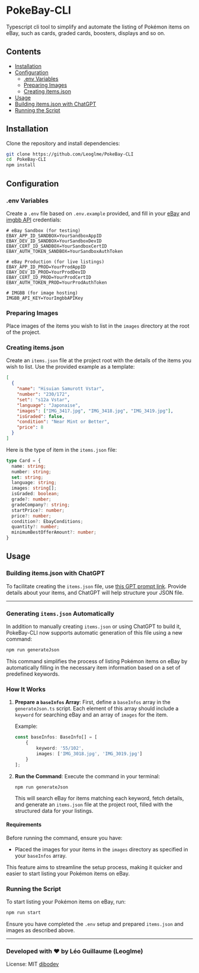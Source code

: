 #  PokeBay-CLI

Typescript cli tool to simplify and automate the listing of Pokémon items on eBay, such as cards, graded cards, boosters, displays and so on.
## Contents
- [Installation](#installation)
- [Configuration](#configuration)
    - [.env Variables](#env-variables)
    - [Preparing Images](#preparing-images)
    - [Creating items.json](#creating-itemsjson)
- [Usage](#usage)
- [Building items.json with ChatGPT](#building-itemsjson-with-chatgpt)
- [Running the Script](#running-the-script)

## Installation

Clone the repository and install dependencies:

```bash
git clone https://github.com/Leoglme/PokeBay-CLI
cd  PokeBay-CLI
npm install
```

## Configuration

### .env Variables

Create a `.env` file based on `.env.example` provided, and fill in your [eBay](https://developer.ebay.com/develop/apis) and [imgbb API](https://api.imgbb.com/) credentials:

```plaintext
# eBay Sandbox (for testing)
EBAY_APP_ID_SANDBOX=YourSandboxAppID
EBAY_DEV_ID_SANDBOX=YourSandboxDevID
EBAY_CERT_ID_SANDBOX=YourSandboxCertID
EBAY_AUTH_TOKEN_SANDBOX=YourSandboxAuthToken

# eBay Production (for live listings)
EBAY_APP_ID_PROD=YourProdAppID
EBAY_DEV_ID_PROD=YourProdDevID
EBAY_CERT_ID_PROD=YourProdCertID
EBAY_AUTH_TOKEN_PROD=YourProdAuthToken

# IMGBB (for image hosting)
IMGBB_API_KEY=YourImgbbAPIKey
```

### Preparing Images

Place images of the items you wish to list in the `images` directory at the root of the project.

### Creating items.json

Create an `items.json` file at the project root with the details of the items you wish to list. Use the provided example as a template:

```json
[
  {
    "name": "Hisuian Samurott Vstar",
    "number": "230/172",
    "set": "s12a Vstar",
    "language": "Japonaise",
    "images": ["IMG_3417.jpg", "IMG_3418.jpg", "IMG_3419.jpg"],
    "isGraded": false,
    "condition": "Near Mint or Better",
    "price": 8
  }
]
```

Here is the type of item in the `items.json` file:

```typescript
type Card = {
  name: string;
  number: string;
  set: string;
  language: string;
  images: string[];
  isGraded: boolean;
  grade?: number;
  gradeCompany?: string;
  startPrice?: number;
  price?: number;
  condition?: EbayConditions;
  quantity?: number;
  minimumBestOfferAmount?: number;
}
```


## Usage

### Building items.json with ChatGPT

To facilitate creating the `items.json` file, use [this GPT prompt link](https://chat.openai.com/share/96b60da5-b13a-4c0c-88f7-5fc4c515f591). Provide details about your items, and ChatGPT will help structure your JSON file.

---

### Generating `items.json` Automatically

In addition to manually creating `items.json` or using ChatGPT to build it, PokeBay-CLI now supports automatic generation of this file using a new command:

```bash
npm run generateJson
```

This command simplifies the process of listing Pokémon items on eBay by automatically filling in the necessary item information based on a set of predefined keywords.

### How It Works

1. **Prepare a `baseInfos` Array**: First, define a `baseInfos` array in the `generateJson.ts` script. Each element of this array should include a `keyword` for searching eBay and an array of `images` for the item.

   Example:
    ```typescript
    const baseInfos: BaseInfo[] = [
        {
            keyword: '55/102',
            images: ['IMG_3018.jpg', 'IMG_3019.jpg']
        }
    ];
    ```

2. **Run the Command**: Execute the command in your terminal:
    ```bash
    npm run generateJson
    ```
   This will search eBay for items matching each keyword, fetch details, and generate an `items.json` file at the project root, filled with the structured data for your listings.

#### Requirements

Before running the command, ensure you have:

- Placed the images for your items in the `images` directory as specified in your `baseInfos` array.

This feature aims to streamline the setup process, making it quicker and easier to start listing your Pokémon items on eBay.

### Running the Script

To start listing your Pokémon items on eBay, run:

```bash
npm run start
```

Ensure you have completed the `.env` setup and prepared `items.json` and images as described above.

---

### Developed with ❤️ by Léo Guillaume (Leoglme) 
License: MIT
[dibodev](https://dibodev.com)
